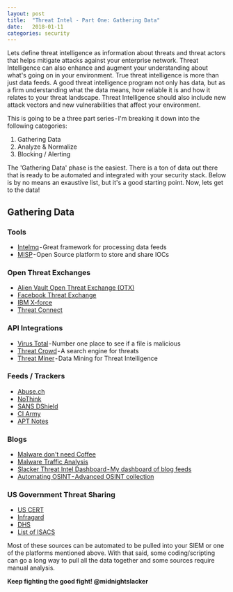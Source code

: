 ```yaml
---
layout: post
title:  "Threat Intel - Part One: Gathering Data"
date:   2018-01-11 
categories: security
---
```

Lets define threat intelligence as information about threats and threat actors that helps mitigate attacks against your enterprise network. 
Threat Intelligence can also enhance and augment your understanding about what's going on in your environment. True threat intelligence is more than just data feeds.
A good threat intelligence program not only has data, but as a firm understanding what the data means, how reliable it is and how it relates to your threat landscape.
Threat Intelligence should also include new attack vectors and new vulnerabilities that affect your environment.

This is going to be a three part series - I'm breaking it down into the following categories:
1. Gathering Data
2. Analyze & Normalize
3. Blocking / Alerting

The 'Gathering Data' phase is the easiest. There is a ton of data out there that is ready to be automated and integrated with your security stack.
Below is by no means an exaustive list, but it's a good starting point. Now, lets get to the data!

## Gathering Data
### Tools
- [Intelmq](https://github.com/certtools/intelmq) - Great framework for processing data feeds
- [MISP](http://www.misp-project.org/) - Open Source platform to store and share IOCs

### Open Threat Exchanges
- [Alien Vault Open Threat Exchange (OTX)](https://otx.alienvault.com/)
- [Facebook Threat Exchange](https://developers.facebook.com/products/threat-exchange)
- [IBM X-force](https://exchange.xforce.ibmcloud.com/)
- [Threat Connect](https://app.threatconnect.com/auth/index.xhtml)

### API Integrations
- [Virus Total](https://www.virustotal.com/en/documentation/public-api/) - Number one place to see if a file is malicious
- [Threat Crowd](https://threatcrowd.blogspot.co.uk/2016/02/crowdsourced-feeds-from-threatcrowd.html) - A search engine for threats
- [Threat Miner](https://www.threatminer.org/) - Data Mining for Threat Intelligence

### Feeds / Trackers
- [Abuse.ch](https://abuse.ch/)
- [NoThink](http://www.nothink.org/)
- [SANS DShield](https://isc.sans.edu/api/)
- [CI Army](http://cinsscore.com/list/ci-badguys.txt)
- [APT Notes](https://github.com/aptnotes/data)

### Blogs
- [Malware don't need Coffee](https://malware.dontneedcoffee.com/blog/)
- [Malware Traffic Analysis](https://www.malware-traffic-analysis.net/index.html)
- [Slacker Threat Intel Dashboard - My dashboard of blog feeds](https://www.netvibes.com/midnightslacker#Threat_Intel)
- [Automating OSINT - Advanced OSINT collection](http://www.automatingosint.com/blog/)

### US Government Threat Sharing
- [US CERT](https://www.us-cert.gov/ncas)
- [Infragard](https://www.infragard.org/)
- [DHS](https://www.dhs.gov/ciscp)
- [List of ISACS](https://en.wikipedia.org/wiki/Information_Sharing_and_Analysis_Center)

Most of these sources can be automated to be pulled into your SIEM or one of the platforms mentioned above.
With that said, some coding/scripting can go a long way to pull all the data together and some sources require manual analysis.   
    
**Keep fighting the good fight! @midnightslacker**
